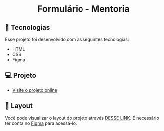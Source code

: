 <h1 align="center"> Formulário -  Mentoria </h1>

## 🚀 Tecnologias

Esse projeto foi desenvolvido com as seguintes tecnologias:

- HTML 
- CSS
- Figma

## 💻 Projeto

- [Visite o projeto online]()

## 🔖 Layout

Você pode visualizar o layout do projeto através [DESSE LINK](). É necessário ter conta no [Figma](https://figma.com) para acessá-lo.